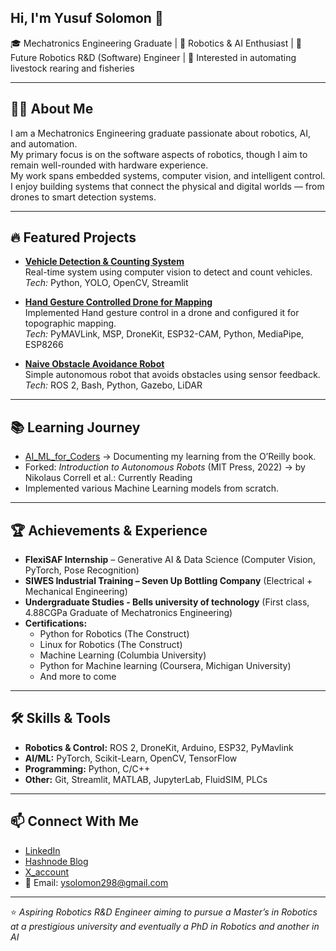 ## Hi, I'm Yusuf Solomon 👋  
🎓 Mechatronics Engineering Graduate | 🤖 Robotics & AI Enthusiast | 🚀 Future Robotics R&D (Software) Engineer | 🌱 Interested in automating livestock rearing and fisheries  

---

## 👨‍💻 About Me  
I am a Mechatronics Engineering graduate passionate about robotics, AI, and automation.  
My primary focus is on the software aspects of robotics, though I aim to remain well-rounded with hardware experience.  
My work spans embedded systems, computer vision, and intelligent control.  
I enjoy building systems that connect the physical and digital worlds — from drones to smart detection systems.  

---

## 🔥 Featured Projects  

- **[Vehicle Detection & Counting System](https://github.com/Badaszz/Vehicle-Detection-And-Counting)**  
  Real-time system using computer vision to detect and count vehicles.  
  *Tech:* Python, YOLO, OpenCV, Streamlit  

- **[Hand Gesture Controlled Drone for Mapping](https://github.com/Badaszz/Hand_gesture_controlled_drone_for_topographic_mapping)**  
  Implemented Hand gesture control in a drone and configured it for topographic mapping.  
  *Tech:* PyMAVLink, MSP, DroneKit, ESP32-CAM, Python, MediaPipe, ESP8266  

- **[Naive Obstacle Avoidance Robot](https://github.com/Badaszz/Naive-Obstacle-Avoidance-Robot-ROS-2-)**  
  Simple autonomous robot that avoids obstacles using sensor feedback.  
  *Tech:* ROS 2, Bash, Python, Gazebo, LiDAR  

---
## 📚 Learning Journey  

- [AI_ML_for_Coders]((https://github.com/Badaszz/ML_AI_for_coders)) → Documenting my learning from the O’Reilly book.  
- Forked: *Introduction to Autonomous Robots* (MIT Press, 2022) → by Nikolaus Correll et al.: Currently Reading
- Implemented various Machine Learning models from scratch.  


---

## 🏆 Achievements & Experience  

- **FlexiSAF Internship** – Generative AI & Data Science (Computer Vision, PyTorch, Pose Recognition)  
- **SIWES Industrial Training – Seven Up Bottling Company** (Electrical + Mechanical Engineering)
- **Undergraduate Studies - Bells university of technology** (First class, 4.88CGPa Graduate of Mechatronics Engineering)
- **Certifications:**  
  - Python for Robotics (The Construct)  
  - Linux for Robotics (The Construct)  
  - Machine Learning (Columbia University)
  - Python for Machine learning (Coursera, Michigan University)
  - And more to come
---

## 🛠️ Skills & Tools  

- **Robotics & Control:** ROS 2, DroneKit, Arduino, ESP32, PyMavlink  
- **AI/ML:** PyTorch, Scikit-Learn, OpenCV, TensorFlow  
- **Programming:** Python, C/C++  
- **Other:** Git, Streamlit, MATLAB, JupyterLab, FluidSIM, PLCs  


---

## 📫 Connect With Me  

- [LinkedIn](www.linkedin.com/in/yusuf-solomon)  
- [Hashnode Blog](https://ysolomon.hashnode.dev/)  
- [X_account](https://x.com/I_BadaSZ)  
- 📧 Email: ysolomon298@gmail.com  

---

⭐️ *Aspiring Robotics R&D Engineer aiming to pursue a Master’s in Robotics at a prestigious university and eventually a PhD in Robotics and another in AI*  


